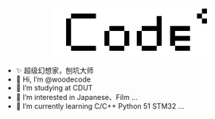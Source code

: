 <p align = "center">
	<img alt="Logo" src="Code.png">
</p>

- ✨ 超级幻想家，刨坑大师
- 👋 Hi, I’m @woodecode
- 📖 I’m studying at CDUT
- 👀 I’m interested in Japanese、Film ...
- 🌱 I’m currently learning C/C++ Python 51 STM32 ...


